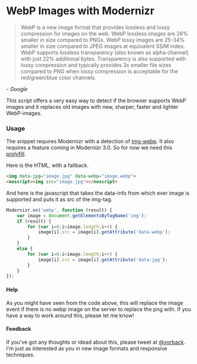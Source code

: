 WebP Images with Modernizr
==========================

> WebP is a new image format that provides lossless and lossy compression for images on the web. WebP lossless images are 26% smaller in size compared to PNGs. WebP lossy images are 25-34% smaller in size compared to JPEG images at equivalent SSIM index. WebP supports lossless transparency (also known as alpha channel) with just 22% additional bytes. Transparency is also supported with lossy compression and typically provides 3x smaller file sizes compared to PNG when lossy compression is acceptable for the red/green/blue color channels.

*- Google*
  
  
This script offers a very easy way to detect if the browser supports WebP images and it replaces old images with new, sharper, faster and lighter WebP-images.
  
  
### Usage
The snippet requires Modernizr with a detection of [img-webp](http://modernizr.com/download/#-img_webp).
It also requires a feature coming in Modernizr 3.0.
So for now we need this [prolyfill](https://github.com/stucox/modernizr-on).
  
Here is the HTML, with a <noscript> fallback.
```html
<img data-jpg="image.jpg" data-webp="image.webp">
<noscript><img src="image.jpg"></noscript>
```

And here is the javascript that takes the data-info from which ever image is supported and puts it as src of the img-tag.
```javascript
Modernizr.on('webp', function (result) {
	var image = document.getElementsByTagName('img');
	if (result) {
		for (var i=0;i<image.length;i++) { 
			image[i].src = image[i].getAttribute('data-webp');
  		}
	}
  	else {
  		for (var i=0;i<image.length;i++) { 
			image[i].src = image[i].getAttribute('data-jpg');
  		}
  	}
});
```
  
  
#### Help
As you might have seen from the code above, this will replace the image event if there is no webp image on the server to replace the png with.
If you have a way to work around this, please let me know!

#### Feedback
If you've got any thoughts or idead about this, please  tweet at [@vorback](https://twitter.com/vorback).
I'm just as interested as you in new image formats and responsive techniques.